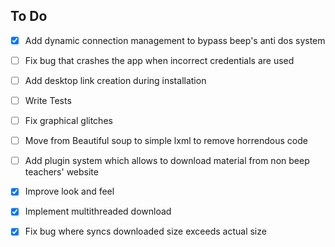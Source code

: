 ## To Do

- [X] Add dynamic connection management to bypass beep's anti dos system

- [ ] Fix bug that crashes the app when incorrect credentials are used

- [ ] Add desktop link creation during installation

- [ ] Write Tests

- [ ] Fix graphical glitches

- [ ] Move from Beautiful soup to simple lxml to remove horrendous code

- [ ] Add plugin system which allows to download material from non beep
      teachers' website

- [X] Improve look and feel

- [X] Implement multithreaded download

- [X] Fix bug where syncs downloaded size exceeds actual size
